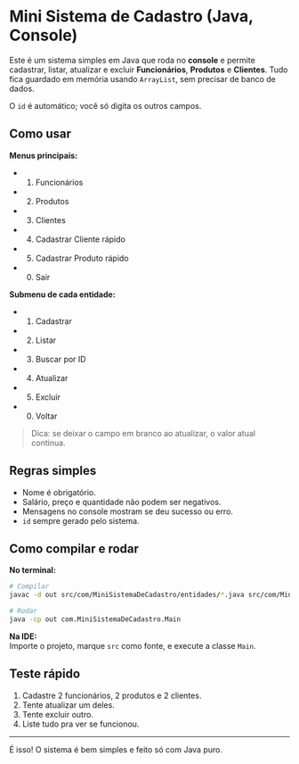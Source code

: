 # Mini Sistema de Cadastro (Java, Console)

Este é um sistema simples em Java que roda no **console** e permite cadastrar, listar, atualizar e excluir **Funcionários**, **Produtos** e **Clientes**. Tudo fica guardado em memória usando `ArrayList`, sem precisar de banco de dados.

O `id` é automático; você só digita os outros campos.

## Como usar

**Menus principais:**
- 1) Funcionários
- 2) Produtos
- 3) Clientes
- 4) Cadastrar Cliente rápido
- 5) Cadastrar Produto rápido
- 0) Sair

**Submenu de cada entidade:**
- 1) Cadastrar
- 2) Listar
- 3) Buscar por ID
- 4) Atualizar
- 5) Excluir
- 0) Voltar

> Dica: se deixar o campo em branco ao atualizar, o valor atual continua.

## Regras simples
- Nome é obrigatório.
- Salário, preço e quantidade não podem ser negativos.
- Mensagens no console mostram se deu sucesso ou erro.
- `id` sempre gerado pelo sistema.

## Como compilar e rodar

**No terminal:**
```bash
# Compilar
javac -d out src/com/MiniSistemaDeCadastro/entidades/*.java src/com/MiniSistemaDeCadastro/RepositoryMemoria/*.java src/com/MiniSistemaDeCadastro/Main.java

# Rodar
java -cp out com.MiniSistemaDeCadastro.Main
```

**Na IDE:**  
Importe o projeto, marque `src` como fonte, e execute a classe `Main`.

## Teste rápido
1. Cadastre 2 funcionários, 2 produtos e 2 clientes.  
2. Tente atualizar um deles.  
3. Tente excluir outro.  
4. Liste tudo pra ver se funcionou.

---

É isso! O sistema é bem simples e feito só com Java puro.